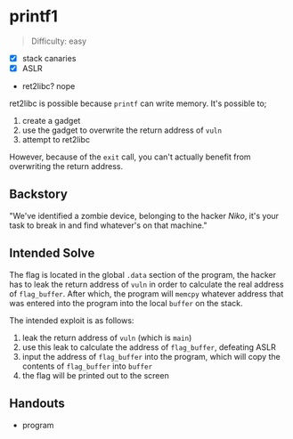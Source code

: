 # printf1

>Difficulty: easy

- [x] stack canaries
- [x] ASLR
- ret2libc? nope

ret2libc is possible because `printf` can write memory. It's possible to;

1. create a gadget
1. use the gadget to overwrite the return address of `vuln`
1. attempt to ret2libc

However, because of the `exit` call, you can't actually benefit from overwriting the return address.

## Backstory

"We've identified a zombie device, belonging to the hacker *Niko*, it's your task to
break in and find whatever's on that machine."

## Intended Solve

The flag is located in the global `.data` section of the program,
the hacker has to leak the return address of `vuln` in order to calculate the
real address of `flag_buffer`. After which, the program will `memcpy` whatever
address that was entered into the program into the local `buffer` on the stack.

The intended exploit is as follows:

1. leak the return address of `vuln` (which is `main`)
1. use this leak to calculate the address of `flag_buffer`, defeating ASLR
1. input the address of `flag_buffer` into the program, which will copy the contents of `flag_buffer` into `buffer`
1. the flag will be printed out to the screen

## Handouts

- program
